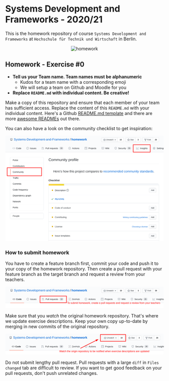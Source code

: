 # Systems Development and Frameworks - 2020/21

This is the homework repository of course `Systems Development and Frameworks`
at `Hochschule für Technik und Wirtschaft` in Berlin.


<p align="center">
  <img src="https://media.giphy.com/media/dNgK7Ws7y176U/giphy.gif" alt="homework" width="50%">
<p>

## Homework - Exercise #0

* **Tell us your Team name. Team names must be alphanumeric**
  * Kudos for a team name with a corresponding emoji
  * We will setup a team on Github and Moodle for you
* **Replace `README.md` with individual content. Be creative!**

Make a copy of this repository and ensure that each member of your team has
sufficient access. Replace the content of this `README.md` with your individual
content. Here's a Github [README.md template](https://github.com/othneildrew/Best-README-Template)
and there are more [awesome READMEs](https://github.com/matiassingers/awesome-readme) out there.

You can also have a look on the community checklist to get inspiration:

![community checklist](./.github/img/community_checklist.png)

### How to submit homework

You have to create a feature branch first, commit your code and push it to your
copy of the homework repository. Then create a pull request with your feature
branch as the target branch and request a review from your teachers.


![create pull request](./.github/img/create_pr.png)

Make sure that you *watch* the original homework repository. That's where we
update exercise descriptions. Keep your own copy up-to-date by merging in new
commits of the original repository.

![watch home repository](./.github/img/watch_repo.png)


Do not submit lengthy pull request. Pull requests with a large `diff` in
`Files changed` tab are difficult to review. If you want to get good feedback on
your pull requests, don't push unrelated changes.
